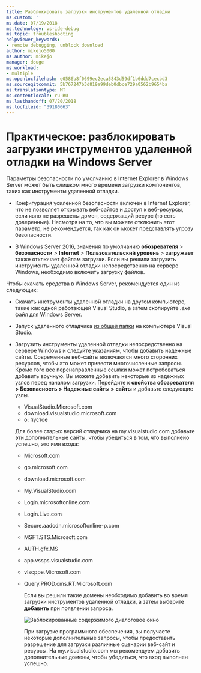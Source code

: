 ```yaml
---
title: Разблокировать загрузки инструментов удаленной отладки
ms.custom: ''
ms.date: 07/19/2018
ms.technology: vs-ide-debug
ms.topic: troubleshooting
helpviewer_keywords:
- remote debugging, unblock download
author: mikejo5000
ms.author: mikejo
manager: douge
ms.workload:
- multiple
ms.openlocfilehash: e0586b8f0699ec2eca5843d59df1b6ddd7cecbd3
ms.sourcegitcommit: 5b767247b3d819a99deb0dbce729a0562b9654ba
ms.translationtype: MT
ms.contentlocale: ru-RU
ms.lasthandoff: 07/20/2018
ms.locfileid: "39180663"
---
```

# <a name="how-to-unblock-the-download-of-the-remote-tools-on-windows-server"></a>Практическое: разблокировать загрузки инструментов удаленной отладки на Windows Server

Параметры безопасности по умолчанию в Internet Explorer в Windows Server может быть слишком много времени загрузки компонентов, таких как инструменты удаленной отладки.

* Конфигурация усиленной безопасности включен в Internet Explorer, что не позволяет открывать веб-сайтов и доступ к веб-ресурсы, если явно не разрешены домен, содержащий ресурс (то есть доверенные). Несмотря на то, что вы можете отключить этот параметр, не рекомендуется, так как он может представлять угрозу безопасности.

* В Windows Server 2016, значения по умолчанию **обозревателя** > **безопасности** > **Internet**  >   **Пользовательский уровень** > **загружает** также отключает файлам загрузки. Если вы решили загрузить инструменты удаленной отладки непосредственно на сервере Windows, необходимо включить загрузку файлов.

Чтобы скачать средства в Windows Server, рекомендуется один из следующих:

* Скачать инструменты удаленной отладки на другом компьютере, такие как одной работающей Visual Studio, а затем скопируйте *.exe* файл для Windows Server.

* Запуск удаленного отладчика [из общей папки](../debugger/remote-debugging.md#fileshare_msvsmon) на компьютере Visual Studio.

* Загрузить инструменты удаленной отладки непосредственно на сервере Windows и следуйте указаниям, чтобы добавить надежные сайты. Современные веб-сайты включаются много сторонних ресурсов, чтобы это может привести многочисленные запросы. Кроме того все перенаправленные ссылки может потребоваться добавить вручную. Вы можете добавить некоторые из надежных узлов перед началом загрузки. Перейдите к **свойства обозревателя > Безопасность > Надежные сайты > сайты** и добавьте следующие узлы.

  * VisualStudio.Microsoft.com
  * download.visualstudio.microsoft.com
  * о: пустое

  Для более старых версий отладчика на my.visualstudio.com добавьте эти дополнительные сайты, чтобы убедиться в том, что выполнено успешно, это имя входа:

  * Microsoft.com
  * go.microsoft.com
  * download.microsoft.com
  * My.VisualStudio.com
  * Login.microsoftonline.com
  * Login.Live.com
  * Secure.aadcdn.microsoftonline-p.com
  * MSFT.STS.Microsoft.com
  * AUTH.gfx.MS
  * app.vssps.visualstudio.com
  * vlscppe.Microsoft.com
  * Query.PROD.cms.RT.Microsoft.com

    Если вы решили такие домены необходимо добавить во время загрузки инструментов удаленной отладки, а затем выберите **добавить** при появлении запроса.

    ![Заблокированные содержимого диалоговое окно](../debugger/media/remotedbg-blocked-content.png)

    При загрузке программного обеспечения, вы получаете некоторые дополнительные запросы, чтобы предоставить разрешение для загрузки различные сценарии веб-сайт и ресурсы. На my.visualstudio.com мы рекомендуем добавить дополнительные домены, чтобы убедиться, что вход выполнен успешно.
